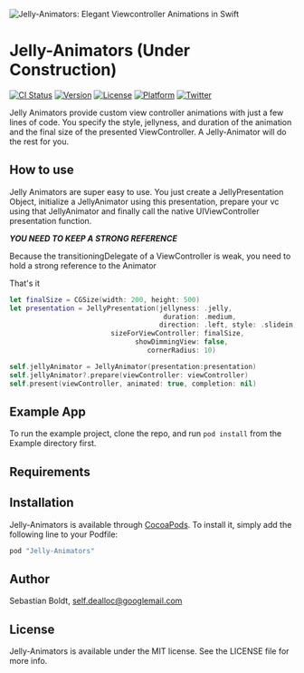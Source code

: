 ![Jelly-Animators: Elegant Viewcontroller Animations in Swift](https://raw.githubusercontent.com/SebastianBoldt/Jelly-Animators/develop/Github/Jelly-Animators.png)

# Jelly-Animators (Under Construction)
[![CI Status](https://travis-ci.org/SebastianBoldt/Jelly-Animators.svg?style=flat)](https://travis-ci.org/SebastianBoldt/Jelly-Animators)
[![Version](https://img.shields.io/cocoapods/v/Jelly-Animators.svg?style=flat)](http://cocoapods.org/pods/Jelly-Animators)
[![License](https://img.shields.io/cocoapods/l/Jelly-Animators.svg?style=flat)](http://cocoapods.org/pods/Jelly-Animators)
[![Platform](https://img.shields.io/cocoapods/p/Jelly-Animators.svg?style=flat)](http://cocoapods.org/pods/Jelly-Animators)
[![Twitter](https://img.shields.io/badge/twitter-@sebastianboldt-blue.svg?style=flat)](http://twitter.com/sebastianboldt)

Jelly Animators provide custom view controller animations with just a few lines of code.
You specify the style, jellyness, and duration of the animation and the final size of the presented ViewController.
A Jelly-Animator will do the rest for you.

## How to use 

Jelly Animators are super easy to use. You just create a JellyPresentation Object,
initialize a JellyAnimator using this presentation, prepare your vc using that JellyAnimator 
and finally call the native UIViewController presentation function.

***YOU NEED TO KEEP A STRONG REFERENCE***

Because the transitioningDelegate of a ViewController is weak, you need to 
hold a strong reference to the Animator

That's it

```swift
let finalSize = CGSize(width: 200, height: 500)
let presentation = JellyPresentation(jellyness: .jelly,
                                      duration: .medium,
                                     direction: .left, style: .slidein,
                         sizeForViewController: finalSize,
                               showDimmingView: false,
                                  cornerRadius: 10)

self.jellyAnimator = JellyAnimator(presentation:presentation)
self.jellyAnimator?.prepare(viewController: viewController)
self.present(viewController, animated: true, completion: nil)
```

## Example App

To run the example project, clone the repo, and run `pod install` from the Example directory first.

## Requirements

## Installation

Jelly-Animators is available through [CocoaPods](http://cocoapods.org). To install
it, simply add the following line to your Podfile:

```ruby
pod "Jelly-Animators"
```

## Author

Sebastian Boldt, self.dealloc@googlemail.com

## License

Jelly-Animators is available under the MIT license. See the LICENSE file for more info.
